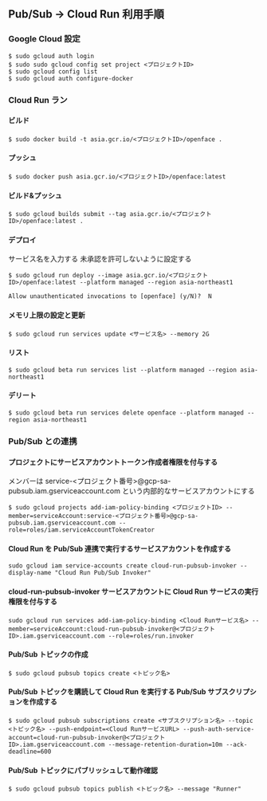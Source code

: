 ## Pub/Sub -> Cloud Run 利用手順

### Google Cloud 設定

```
$ sudo gcloud auth login
$ sudo sudo gcloud config set project <プロジェクトID>
$ sudo gcloud config list
$ sudo gcloud auth configure-docker
```

### Cloud Run ラン

#### ビルド

```
$ sudo docker build -t asia.gcr.io/<プロジェクトID>/openface .
```

#### プッシュ

```
$ sudo docker push asia.gcr.io/<プロジェクトID>/openface:latest
```

#### ビルド&プッシュ

```
$ sudo gcloud builds submit --tag asia.gcr.io/<プロジェクトID>/openface:latest .
```

#### デプロイ

サービス名を入力する
未承認を許可しないように設定する

```
$ sudo gcloud run deploy --image asia.gcr.io/<プロジェクトID>/openface:latest --platform managed --region asia-northeast1

Allow unauthenticated invocations to [openface] (y/N)?  N
```

#### メモリ上限の設定と更新

```
$ sudo gcloud run services update <サービス名> --memory 2G
```

#### リスト

```
$ sudo gcloud beta run services list --platform managed --region asia-northeast1
```

#### デリート

```
$ sudo gcloud beta run services delete openface --platform managed --region asia-northeast1
```

### Pub/Sub との連携

#### プロジェクトにサービスアカウントトークン作成者権限を付与する

メンバーは service-<プロジェクト番号>@gcp-sa-pubsub.iam.gserviceaccount.com という内部的なサービスアカウントにする

```
$ sudo gcloud projects add-iam-policy-binding <プロジェクトID> --member=serviceAccount:service-<プロジェクト番号>@gcp-sa-pubsub.iam.gserviceaccount.com --role=roles/iam.serviceAccountTokenCreator
```

#### Cloud Run を Pub/Sub 連携で実行するサービスアカウントを作成する

```
sudo gcloud iam service-accounts create cloud-run-pubsub-invoker --display-name "Cloud Run Pub/Sub Invoker"
```

#### cloud-run-pubsub-invoker サービスアカウントに Cloud Run サービスの実行権限を付与する

```
sudo gcloud run services add-iam-policy-binding <Cloud Runサービス名> --member=serviceAccount:cloud-run-pubsub-invoker@<プロジェクトID>.iam.gserviceaccount.com --role=roles/run.invoker
```

#### Pub/Sub トピックの作成

```
$ sudo gcloud pubsub topics create <トピック名>
```

#### Pub/Sub トピックを購読して Cloud Run を実行する Pub/Sub サブスクリプションを作成する

```
$ sudo gcloud pubsub subscriptions create <サブスクリプション名> --topic <トピック名> --push-endpoint=<Cloud RunサービスURL> --push-auth-service-account=cloud-run-pubsub-invoker@<プロジェクトID>.iam.gserviceaccount.com --message-retention-duration=10m --ack-deadline=600
```

#### Pub/Sub トピックにパブリッシュして動作確認

```
$ sudo gcloud pubsub topics publish <トピック名> --message "Runner"
```
